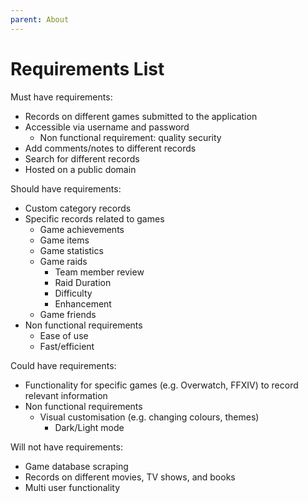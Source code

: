 ```yaml
---
parent: About
---
```

# Requirements List
Must have requirements:
- Records on different games submitted to the application
- Accessible via username and password
    - Non functional requirement: quality security
- Add comments/notes to different records
- Search for different records
- Hosted on a public domain

Should have requirements:
- Custom category records
- Specific records related to games
    - Game achievements
    - Game items
    - Game statistics
    - Game raids
        - Team member review 
        - Raid Duration 
        - Difficulty 
        - Enhancement 
    - Game friends
- Non functional requirements
    - Ease of use
    - Fast/efficient

Could have requirements:
- Functionality for specific games (e.g. Overwatch, FFXIV) to record relevant information
- Non functional requirements
    - Visual customisation (e.g. changing colours, themes)
        - Dark/Light mode

Will not have requirements:
- Game database scraping
- Records on different movies, TV shows, and books
- Multi user functionality
